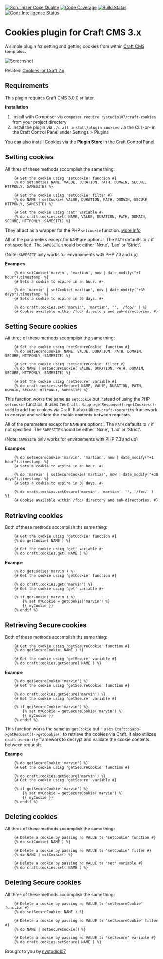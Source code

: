 [![Scrutinizer Code Quality](https://scrutinizer-ci.com/g/nystudio107/craft-cookies/badges/quality-score.png?b=v1)](https://scrutinizer-ci.com/g/nystudio107/craft-cookies/?branch=v1) [![Code Coverage](https://scrutinizer-ci.com/g/nystudio107/craft-cookies/badges/coverage.png?b=v1)](https://scrutinizer-ci.com/g/nystudio107/craft-cookies/?branch=v1) [![Build Status](https://scrutinizer-ci.com/g/nystudio107/craft-cookies/badges/build.png?b=v1)](https://scrutinizer-ci.com/g/nystudio107/craft-cookies/build-status/v1) [![Code Intelligence Status](https://scrutinizer-ci.com/g/nystudio107/craft-cookies/badges/code-intelligence.svg?b=v1)](https://scrutinizer-ci.com/code-intelligence)

# Cookies plugin for Craft CMS 3.x

A simple plugin for setting and getting cookies from within [Craft CMS](http://craftcms.com) templates.

![Screenshot](./resources/img/plugin-logo.png)

Related: [Cookies for Craft 2.x](https://github.com/nystudio107/cookies)

## Requirements

This plugin requires Craft CMS 3.0.0 or later.

**Installation**

1. Install with Composer via `composer require nystudio107/craft-cookies` from your project directory
2. Install the plugin via `./craft install/plugin cookies` via the CLI -or- in the Craft Control Panel under Settings > Plugins

You can also install Cookies via the **Plugin Store** in the Craft Control Panel.

## Setting cookies

All three of these methods accomplish the same thing:

```twig
    {# Set the cookie using 'setCookie' function #}
    {% do setCookie( NAME, VALUE, DURATION, PATH, DOMAIN, SECURE, HTTPONLY, SAMESITE) %}

    {# Set the cookie using 'setCookie' filter #}
    {% do NAME | setCookie( VALUE, DURATION, PATH, DOMAIN, SECURE, HTTPONLY, SAMESITE) %}

    {# Set the cookie using 'set' variable #}
    {% do craft.cookies.set( NAME, VALUE, DURATION, PATH, DOMAIN, SECURE, HTTPONLY, SAMESITE) %}
```

They all act as a wrapper for the PHP `setcookie` function. [More info](http://php.net/manual/en/function.setcookie.php)

All of the parameters except for `NAME` are optional. The `PATH` defaults to `/` if not specified. The `SAMESITE` should be either 'None', 'Lax' or 'Strict'.

(Note: `SAMESITE` only works for environments with PHP 7.3 and up)

**Examples**

```twig
    {% do setCookie('marvin', 'martian', now | date_modify("+1 hour").timestamp) %}
    {# Sets a cookie to expire in an hour. #}

    {% do 'marvin' | setCookie('martian', now | date_modify("+30 days").timestamp) %}
    {# Sets a cookie to expire in 30 days. #}

    {% do craft.cookies.set('marvin', 'martian', '', '/foo/' ) %}
    {# Cookie available within /foo/ directory and sub-directories. #}
```

## Setting Secure cookies

All three of these methods accomplish the same thing:

```twig
    {# Set the cookie using 'setSecureCookie' function #}
    {% do setSecureCookie( NAME, VALUE, DURATION, PATH, DOMAIN, SECURE, HTTPONLY, SAMESITE) %}

    {# Set the cookie using 'setSecureCookie' filter #}
    {% do NAME | setSecureCookie( VALUE, DURATION, PATH, DOMAIN, SECURE, HTTPONLY, SAMESITE) %}

    {# Set the cookie using 'setSecure' variable #}
    {% do craft.cookies.setSecure( NAME, VALUE, DURATION, PATH, DOMAIN, SECURE, HTTPONLY, SAMESITE) %}
```

This function works the same as `setCookie` but instead of using the PHP `setcookie` function, it uses the `Craft::$app->getResponse()->getCookies()->add` to add the cookies via Craft. It also utilizes `craft->security` framework to encrypt and validate the cookie contents between requests.

All of the parameters except for `NAME` are optional. The `PATH` defaults to `/` if not specified. The `SAMESITE` should be either 'None', 'Lax' or 'Strict'.

(Note: `SAMESITE` only works for environments with PHP 7.3 and up)

**Examples**

```twig
    {% do setSecureCookie('marvin', 'martian', now | date_modify("+1 hour").timestamp) %}
    {# Sets a cookie to expire in an hour. #}

    {% do 'marvin' | setSecureCookie('martian', now | date_modify("+30 days").timestamp) %}
    {# Sets a cookie to expire in 30 days. #}

    {% do craft.cookies.setSecure('marvin', 'martian', '', '/foo/' ) %}
    {# Cookie available within /foo/ directory and sub-directories. #}
```

## Retrieving cookies

Both of these methods accomplish the same thing:

```twig
    {# Get the cookie using 'getCookie' function #}
    {% do getCookie( NAME ) %}

    {# Get the cookie using 'get' variable #}
    {% do craft.cookies.get( NAME ) %}
```

**Example**

```twig
    {% do getCookie('marvin') %}
    {# Get the cookie using 'getCookie' function #}

    {% do craft.cookies.get('marvin') %}
    {# Get the cookie using 'get' variable #}

    {% if getCookie('marvin') %}
        {% set myCookie = getCookie('marvin') %}
        {{ myCookie }}
    {% endif %}
```

## Retrieving Secure cookies

Both of these methods accomplish the same thing:

```twig
    {# Get the cookie using 'getSecureCookie' function #}
    {% do getSecureCookie( NAME ) %}

    {# Get the cookie using 'getSecure' variable #}
    {% do craft.cookies.getSecure( NAME ) %}
```

**Example**

```twig
    {% do getSecureCookie('marvin') %}
    {# Get the cookie using 'getSecureCookie' function #}

    {% do craft.cookies.getSecure('marvin') %}
    {# Get the cookie using 'getSecure' variable #}

    {% if getSecureCookie('marvin') %}
        {% set myCookie = getSecureCookie('marvin') %}
        {{ myCookie }}
    {% endif %}
```

This function works the same as `getCookie` but it uses `Craft::$app->getRequest()->getCookie()` to retrieve the cookies via Craft. It also utilizes `craft->security` framework to decrypt and validate the cookie contents between requests.

**Example**

```twig
    {% do getSecureCookie('marvin') %}
    {# Get the cookie using 'getSecureCookie' function #}

    {% do craft.cookies.getSecure('marvin') %}
    {# Get the cookie using 'getSecure' variable #}

    {% if getSecureCookie('marvin') %}
        {% set myCookie = getSecureCookie('marvin') %}
        {{ myCookie }}
    {% endif %}
```

## Deleting cookies

All three of these methods accomplish the same thing:

```twig
    {# Delete a cookie by passing no VALUE to 'setCookie' function #}
    {% do setCookie( NAME ) %}

    {# Delete a cookie by passing no VALUE to 'setCookie' filter #}
    {% do NAME | setCookie() %}

    {# Delete a cookie by passing no VALUE to 'set' variable #}
    {% do craft.cookies.set( NAME ) %}
```

## Deleting Secure cookies

All three of these methods accomplish the same thing:

```twig
    {# Delete a cookie by passing no VALUE to 'setSecureCookie' function #}
    {% do setSecureCookie( NAME ) %}

    {# Delete a cookie by passing no VALUE to 'setSecureCookie' filter #}
    {% do NAME | setSecureCookie() %}

    {# Delete a cookie by passing no VALUE to 'setSecure' variable #}
    {% do craft.cookies.setSecure( NAME ) %}
```

Brought to you by [nystudio107](http://nystudio107.com)
